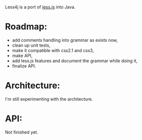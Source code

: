 Less4j is a port of [less.js](http://lesscss.org/) into Java. 

# Roadmap:
*  add comments handling into grammar as exists now,
*  clean up unit tests,
*  make it compatible with css2.1 and css3,
*  make API,
*  add less.js features and document the grammar while doing it,
*  finalize API.

# Architecture:
I'm still experimenting with the architecture. 

# API:
Not finished yet. 

